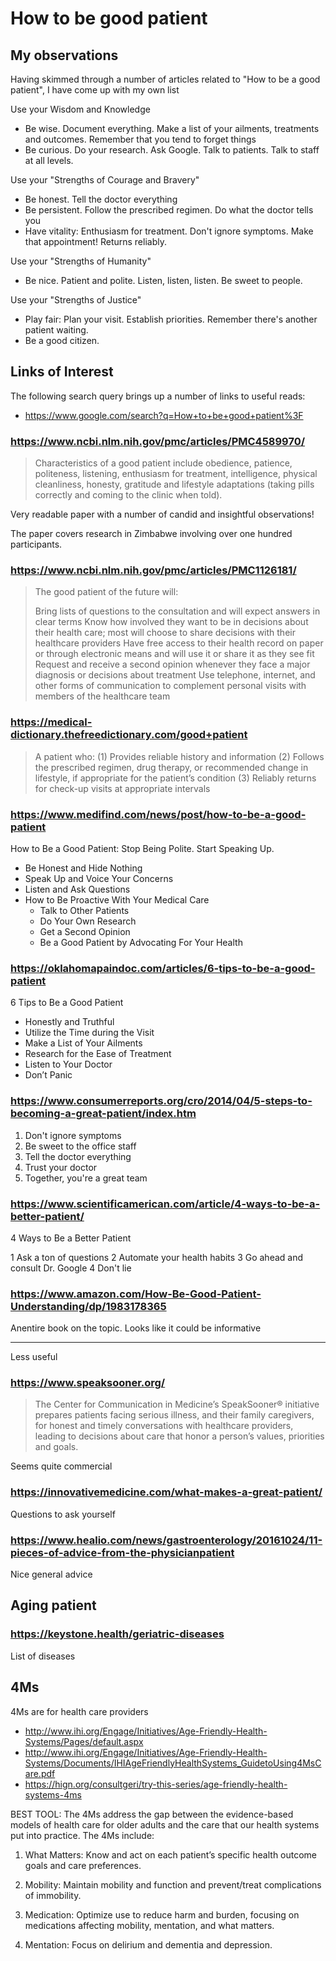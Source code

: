 # How to be good patient

## My observations

Having skimmed through a number of articles related to "How to be a good patient", I have come up with my own list

Use your Wisdom and Knowledge

* Be wise. Document everything. Make a list of your ailments, treatments and outcomes. Remember that you tend to forget things
* Be curious. Do your research. Ask Google. Talk to patients. Talk to staff at all levels.


Use your "Strengths of Courage and Bravery"

* Be honest. Tell the doctor everything
* Be persistent. Follow the prescribed regimen. Do what the doctor tells you
* Have vitality: Enthusiasm for treatment. Don't ignore symptoms. Make that appointment! Returns reliably.

Use your "Strengths of Humanity"

* Be nice. Patient and polite. Listen, listen, listen. Be sweet to people.

Use your "Strengths of Justice"

* Play fair: Plan your visit. Establish priorities. Remember there's another patient waiting.
* Be a good citizen.

## Links of Interest

The following search query brings up a number of links to useful reads:

* https://www.google.com/search?q=How+to+be+good+patient%3F

### https://www.ncbi.nlm.nih.gov/pmc/articles/PMC4589970/

> Characteristics of a good patient include obedience, patience, politeness, listening, enthusiasm for treatment, intelligence, physical cleanliness, honesty, gratitude and lifestyle adaptations (taking pills correctly and coming to the clinic when told).

Very readable paper with a number of candid and insightful observations!

The paper covers research in Zimbabwe involving over one hundred participants.

### https://www.ncbi.nlm.nih.gov/pmc/articles/PMC1126181/

>The good patient of the future will:
>
>Bring lists of questions to the consultation and will expect answers in clear terms
>Know how involved they want to be in decisions about their health care; most will choose to share decisions with their healthcare providers
>Have free access to their health record on paper or through electronic means and will use it or share it as they see fit
>Request and receive a second opinion whenever they face a major diagnosis or decisions about treatment
>Use telephone, internet, and other forms of communication to complement personal visits with members of the healthcare team


### https://medical-dictionary.thefreedictionary.com/good+patient

>A patient who:
>(1) Provides reliable history and information
>(2) Follows the prescribed regimen, drug therapy, or recommended change in lifestyle, if appropriate for the patient’s condition
>(3) Reliably returns for check-up visits at appropriate intervals

### https://www.medifind.com/news/post/how-to-be-a-good-patient

How to Be a Good Patient: Stop Being Polite. Start Speaking Up.

* Be Honest and Hide Nothing
* Speak Up and Voice Your Concerns
* Listen and Ask Questions
* How to Be Proactive With Your Medical Care
	* Talk to Other Patients
	* Do Your Own Research
	* Get a Second Opinion
	* Be a Good Patient by Advocating For Your Health

### https://oklahomapaindoc.com/articles/6-tips-to-be-a-good-patient

6 Tips to Be a Good Patient

* Honestly and Truthful
* Utilize the Time during the Visit
* Make a List of Your Ailments
* Research for the Ease of Treatment
* Listen to Your Doctor
* Don’t Panic

### https://www.consumerreports.org/cro/2014/04/5-steps-to-becoming-a-great-patient/index.htm

1. Don't ignore symptoms
2. Be sweet to the office staff
3. Tell the doctor everything
4. Trust your doctor
5. Together, you're a great team

### https://www.scientificamerican.com/article/4-ways-to-be-a-better-patient/

4 Ways to Be a Better Patient

1 Ask a ton of questions
2 Automate your health habits
3 Go ahead and consult Dr. Google
4 Don't lie

### https://www.amazon.com/How-Be-Good-Patient-Understanding/dp/1983178365

Anentire book on the topic. Looks like it could be informative


***

Less useful

###  https://www.speaksooner.org/

> The Center for Communication in Medicine’s SpeakSooner® initiative prepares patients facing serious illness, and their family caregivers, for honest and timely conversations with healthcare providers, leading to decisions about care that honor a person’s values, priorities and goals.

Seems quite commercial

### https://innovativemedicine.com/what-makes-a-great-patient/

Questions to ask yourself

### https://www.healio.com/news/gastroenterology/20161024/11-pieces-of-advice-from-the-physicianpatient

Nice general advice


## Aging patient

### https://keystone.health/geriatric-diseases

List of diseases



## 4Ms

4Ms are for health care providers

* http://www.ihi.org/Engage/Initiatives/Age-Friendly-Health-Systems/Pages/default.aspx
* http://www.ihi.org/Engage/Initiatives/Age-Friendly-Health-Systems/Documents/IHIAgeFriendlyHealthSystems_GuidetoUsing4MsCare.pdf
* https://hign.org/consultgeri/try-this-series/age-friendly-health-systems-4ms


BEST TOOL: The 4Ms address the gap between the evidence-based models of health care for older adults and the care that our health systems put into practice. The 4Ms include:

1. What Matters: Know and act on each patient’s specific health outcome goals and care preferences.

2. Mobility: Maintain mobility and function and prevent/treat complications of immobility.

3. Medication: Optimize use to reduce harm and burden, focusing on medications affecting mobility, mentation, and what matters.

4. Mentation: Focus on delirium and dementia and depression.